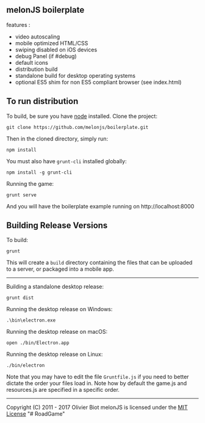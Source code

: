 melonJS boilerplate
-------------------------------------------------------------------------------

features :
- video autoscaling
- mobile optimized HTML/CSS
- swiping disabled on iOS devices
- debug Panel (if #debug)
- default icons
- distribution build
- standalone build for desktop operating systems
- optional ES5 shim for non ES5 compliant browser (see index.html)

## To run distribution

To build, be sure you have [node](http://nodejs.org) installed. Clone the project:

    git clone https://github.com/melonjs/boilerplate.git

Then in the cloned directory, simply run:

    npm install

You must also have `grunt-cli` installed globally:

    npm install -g grunt-cli

Running the game:

	grunt serve

And you will have the boilerplate example running on http://localhost:8000

## Building Release Versions

To build:

    grunt

This will create a `build` directory containing the files that can be uploaded to a server, or packaged into a mobile app.

----

Building a standalone desktop release:

    grunt dist

Running the desktop release on Windows:

    .\bin\electron.exe

Running the desktop release on macOS:

    open ./bin/Electron.app

Running the desktop release on Linux:

    ./bin/electron

Note that you may have to edit the file `Gruntfile.js` if you need to better dictate the order your files load in. Note how by default the game.js and resources.js are specified in a specific order.

-------------------------------------------------------------------------------
Copyright (C) 2011 - 2017 Olivier Biot
melonJS is licensed under the [MIT License](http://www.opensource.org/licenses/mit-license.php)
"# RoadGame" 
